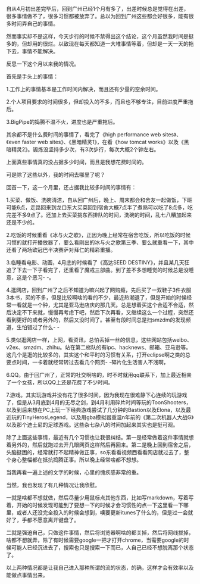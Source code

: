 自从4月初出差完毕后，回到广州已经1个月有多了，出差时候总是觉得在出差，很多事情做不了，很多习惯都被放弃了。总以为回到广州这些都会好很多，能有很多时间弄自己的事情。

然而事实却不是这样，今天步行的时候不禁得出这个结论，这个月虽然我时间是挺多的，但却用的很烂。以致现在每天都知道一大堆事情等着，但却是一天一天的拖下去，事情不能解决。

反思一下这个月以来我的情况。

首先是手头上的事情：

1.工作上的事情基本是工作时间内解决，而且还有少量的空余时间。

2.个人项目要求的时间很多，但却投入的不多，而且也不够专注，目前进度严重拖后。

3.BigPipe的捣腾不温不火，进度也是严重拖后。

其余都不是什么费时间的事情了，看完了《high performance web sites》、《even faster web sites》、《黑暗精灵1》，在看《how tomcat works》以及《黑暗精灵2》。锻炼没坚持多少次，有3次步行，每次大概2个钟左右。

上面真些事情真的没占据多少时间，而且是我想花费时间的。

可是除了这些以外，我的时间去哪里了呢？

回首一下，这一个月里，还占据我比较多时间的事情有：

1.买菜、做饭、洗碗清洁，自从回广州后，晚上、周末都会和舍友一起做饭，下班可能6点，走路回来到龙口东大买菜回到宿舍大概7点半了煮熟可以吃了8点多，吃完差不多9点了。还加上去买菜挑东西排队的时间，洗碗的时间，乱七八糟加起来还是不少的。

2.吃饭的时候重看《冰与火之歌》，正因为晚上经常在宿舍吃饭，所以吃饭的时候习惯的就打开播放器了，要么看刚出的冰与火之歌第三季、要么就重看一下，其中还看了两场欧冠巴半决赛萨对拜仁的精彩重播。

3.临睡看电影、动画，4月底的时候看了《高达SEED DESTINY》，并且某几天狂追了下去一下子看完了，还重看了魔戒三部曲。到了差不多想睡觉的时候总是没睡意，这是个恶习- -。

4.逛网店，回到广州了之后不知道为嘛兴起了网购瘾，先后买了一双鞋子3件衣服3本书，买的不多，但是比较啊啥的看的不少，最近热潮退了，但是开始的时候经常一看就是一个钟，尤其是亚马逊店庆的那几天。总是想着买这个合适不合适，然后决定不下来就，慢慢再考虑下吧，然后下次再看，又继续这么一个过程，突然还看到更好的或者另外的，然后又没时间了。甚至有段时间总是扫smzdm的发现频道，生怕错过了什么- -

5.类似逛网店一样，上网，看资讯，总怕丢掉一丝的信息，这些网站包括weibo、v2ex、smzdm、zhihu。站在第二梯队的有ipc、hacknews、邮箱、亚马逊等。这几个是逛的比较多的，其实这个和平时的习惯有关系，打开eclipse啊之类的总要点时间，一卡着就经常转过去看几个网页- -碎片化生活害人不浅啊，

6.QQ。由于回广州了，正常的社交啊啥的，时不时就用qq联系下，加上最近相亲了一个女孩，所以QQ上还是花费了不少时间。

7.游戏。其实玩游戏并没有花了很多时间，因为我现在很难静下心连续的玩游戏了，但是从3月底到4月的无尽之剑，到4月利用碎片时间等玩的ToonShooters，以及到后来想在PC上玩一下经典游戏尝试了几分钟的Bastion以及Elona，以及最近玩的TinyHerosLegend，以及用gba模拟器重温n年前的《第二次机器人大战G》以及那个迪士尼的足球游戏。这些杂七杂八的时间加起来其实也是挺可观。

除了上面这些事情，最近有几个习惯也让我很纠结。第一是经常做着这件事情就想着另外的，然后就跑过去开几眼网页这样然后再回来。第二是晚上回到宿舍之后，头脑挺困的，经常就打不起精神做正事，so东看看视频西看看网店就过去了，整个身心整幅都在抵抗捣腾正事。所以晚上经常啥都不想想。

当我再看一遍上述的文字的时候，心里的愧疚感非常的重。

当然，我也发现了有几种情况让我欣慰。

一就是啥都不想就做，然后尽量少用鼠标点其他东西，比如写markdown，写着写着，开始的时候发现可能到了要想一下的时候才会习惯性的点一下这里看一下哪里，或者人还没完全投入的时候会想到，噢要更新itunes了什么的，但是过一会就好了，手都不愿意离开键盘了。

二就是强迫自己，只做这件事情，然后将浏览器啊啥的都关掉，然后将网线拔掉，啥都不想就弄，除了有时候需要google一把才打开chrome，当需要google的时候可能人已经沉进去了，搜索也只是搜索一下而已，人自己已经不想脱离那个状态了。

以上两种情况都是让我自己进入那种所谓的流的状态，的确，这样才会有效率以及能做点事情出来。
